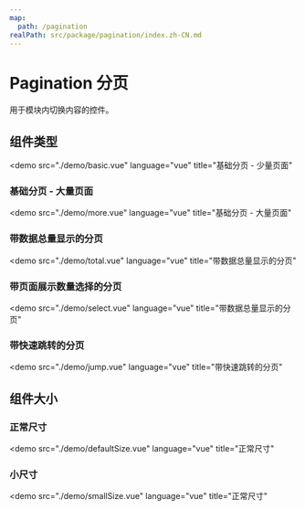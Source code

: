 ```yaml
---
map:
  path: /pagination
realPath: src/package/pagination/index.zh-CN.md
---
```


# Pagination 分页

用于模块内切换内容的控件。

## 组件类型

<demo src="./demo/basic.vue"
  language="vue"
  title="基础分页 - 少量页面"
  >
</demo>

### 基础分页 - 大量页面

<demo src="./demo/more.vue"
  language="vue"
  title="基础分页 - 大量页面"
  >
</demo>

### 带数据总量显示的分页

<demo src="./demo/total.vue"
  language="vue"
  title="带数据总量显示的分页"
  >
</demo>

### 带页面展示数量选择的分页

<demo src="./demo/select.vue"
  language="vue"
  title="带数据总量显示的分页"
  >
</demo>

### 带快速跳转的分页

<demo src="./demo/jump.vue"
  language="vue"
  title="带快速跳转的分页"
  >
</demo>

## 组件大小

### 正常尺寸

<demo src="./demo/defaultSize.vue"
  language="vue"
  title="正常尺寸"
  >
</demo>

### 小尺寸

<demo src="./demo/smallSize.vue"
  language="vue"
  title="正常尺寸"
  >
</demo>
